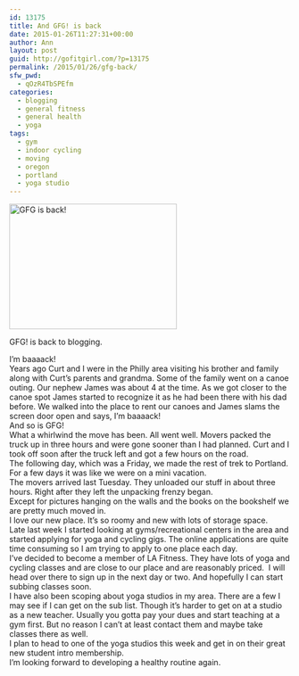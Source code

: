 ```yaml
---
id: 13175
title: And GFG! is back
date: 2015-01-26T11:27:31+00:00
author: Ann
layout: post
guid: http://gofitgirl.com/?p=13175
permalink: /2015/01/26/gfg-back/
sfw_pwd:
  - qOzR4TbSPEfm
categories:
  - blogging
  - general fitness
  - general health
  - yoga
tags:
  - gym
  - indoor cycling
  - moving
  - oregon
  - portland
  - yoga studio
---
```

<div id="attachment_13187" style="width: 310px" class="wp-caption alignleft">
  <a href="http://gofitgirl.com/2015/01/gfg-back/1930126_21089226573_1222_n-2/" rel="attachment wp-att-13187"><img class="size-medium wp-image-13187" src="http://gofitgirl.com/wp-content/uploads/2015/01/1930126_21089226573_1222_n1-300x225.jpg" alt="GFG is back!" width="300" height="225" /></a>
  
  <p class="wp-caption-text">
    GFG! is back to blogging.
  </p>
</div>

  
I&#8217;m baaaack!  
Years ago Curt and I were in the Philly area visiting his brother and family along with Curt&#8217;s parents and grandma. Some of the family went on a canoe outing. Our nephew James was about 4 at the time. As we got closer to the canoe spot James started to recognize it as he had been there with his dad before. We walked into the place to rent our canoes and James slams the screen door open and says, I&#8217;m baaaack!  
And so is GFG!  
What a whirlwind the move has been. All went well. Movers packed the truck up in three hours and were gone sooner than I had planned. Curt and I took off soon after the truck left and got a few hours on the road.  
The following day, which was a Friday, we made the rest of trek to Portland.  
For a few days it was like we were on a mini vacation.  
The movers arrived last Tuesday. They unloaded our stuff in about three hours. Right after they left the unpacking frenzy began.  
Except for pictures hanging on the walls and the books on the bookshelf we are pretty much moved in.  
I love our new place. It&#8217;s so roomy and new with lots of storage space.  
Late last week I started looking at gyms/recreational centers in the area and started applying for yoga and cycling gigs. The online applications are quite time consuming so I am trying to apply to one place each day.  
I&#8217;ve decided to become a member of LA Fitness. They have lots of yoga and cycling classes and are close to our place and are reasonably priced.  I will head over there to sign up in the next day or two. And hopefully I can start subbing classes soon.  
I have also been scoping about yoga studios in my area. There are a few I may see if I can get on the sub list. Though it&#8217;s harder to get on at a studio as a new teacher. Usually you gotta pay your dues and start teaching at a gym first. But no reason I can&#8217;t at least contact them and maybe take classes there as well.  
I plan to head to one of the yoga studios this week and get in on their great new student intro membership.  
I&#8217;m looking forward to developing a healthy routine again.